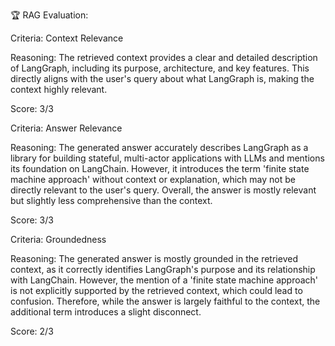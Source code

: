🏆 RAG Evaluation:

Criteria: Context Relevance

Reasoning: The retrieved context provides a clear and detailed description of LangGraph, including its purpose, architecture, and key features. This directly aligns with the user's query about what LangGraph is, making the context highly relevant.

Score: 3/3

Criteria: Answer Relevance

Reasoning: The generated answer accurately describes LangGraph as a library for building stateful, multi-actor applications with LLMs and mentions its foundation on LangChain. However, it introduces the term 'finite state machine approach' without context or explanation, which may not be directly relevant to the user's query. Overall, the answer is mostly relevant but slightly less comprehensive than the context.

Score: 3/3

Criteria: Groundedness

Reasoning: The generated answer is mostly grounded in the retrieved context, as it correctly identifies LangGraph's purpose and its relationship with LangChain. However, the mention of a 'finite state machine approach' is not explicitly supported by the retrieved context, which could lead to confusion. Therefore, while the answer is largely faithful to the context, the additional term introduces a slight disconnect.

Score: 2/3
